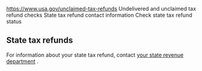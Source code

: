 

https://www.usa.gov/unclaimed-tax-refunds
Undelivered and unclaimed tax refund checks
State tax refund contact information
Check state tax refund status

**State tax refunds**
---------------------

For information about your state tax refund, contact
[your state revenue department](https://taxadmin.org/fta-members/)
.
